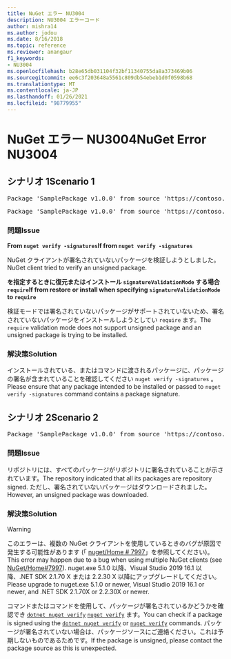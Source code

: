 ```yaml
---
title: NuGet エラー NU3004
description: NU3004 エラーコード
author: mishra14
ms.author: jodou
ms.date: 8/16/2018
ms.topic: reference
ms.reviewer: anangaur
f1_keywords:
- NU3004
ms.openlocfilehash: b28e65db031104f32bf11340755da8a373469b06
ms.sourcegitcommit: ee6c3f203648a5561c809db54ebeb1d0f0598b68
ms.translationtype: MT
ms.contentlocale: ja-JP
ms.lasthandoff: 01/26/2021
ms.locfileid: "98779955"
---
```

# <a name="nuget-error-nu3004"></a><span data-ttu-id="869d4-103">NuGet エラー NU3004</span><span class="sxs-lookup"><span data-stu-id="869d4-103">NuGet Error NU3004</span></span>

## <a name="scenario-1"></a><span data-ttu-id="869d4-104">シナリオ 1</span><span class="sxs-lookup"><span data-stu-id="869d4-104">Scenario 1</span></span>

<pre>Package 'SamplePackage v1.0.0' from source 'https://contoso.com/index.json': The package is not signed.</pre>
<pre>Package 'SamplePackage v1.0.0' from source 'https://contoso.com/index.json': signatureValidationMode is set to require, so packages are allowed only if signed by trusted signers; however, this package is unsigned.</pre>

### <a name="issue"></a><span data-ttu-id="869d4-105">問題</span><span class="sxs-lookup"><span data-stu-id="869d4-105">Issue</span></span>

<span data-ttu-id="869d4-106">**From `nuget verify -signatures`**</span><span class="sxs-lookup"><span data-stu-id="869d4-106">**If from `nuget verify -signatures`**</span></span>

<span data-ttu-id="869d4-107">NuGet クライアントが署名されていないパッケージを検証しようとしました。</span><span class="sxs-lookup"><span data-stu-id="869d4-107">NuGet client tried to verify an unsigned package.</span></span>

<span data-ttu-id="869d4-108">**を指定するときに復元またはインストール `signatureValidationMode` する場合 `require`**</span><span class="sxs-lookup"><span data-stu-id="869d4-108">**If from restore or install when specifying `signatureValidationMode` to `require`**</span></span>

<span data-ttu-id="869d4-109">検証モードでは署名されていないパッケージがサポートされていないため、署名されていないパッケージをインストールしようとしてい `require` ます。</span><span class="sxs-lookup"><span data-stu-id="869d4-109">The `require` validation mode does not support unsigned package and an unsigned package is trying to be installed.</span></span>

### <a name="solution"></a><span data-ttu-id="869d4-110">解決策</span><span class="sxs-lookup"><span data-stu-id="869d4-110">Solution</span></span>

<span data-ttu-id="869d4-111">インストールされている、またはコマンドに渡されるパッケージに、パッケージの署名が含まれていることを確認してください `nuget verify -signatures` 。</span><span class="sxs-lookup"><span data-stu-id="869d4-111">Please ensure that any package intended to be installed or passed to `nuget verify -signatures` command contains a package signature.</span></span>

## <a name="scenario-2"></a><span data-ttu-id="869d4-112">シナリオ 2</span><span class="sxs-lookup"><span data-stu-id="869d4-112">Scenario 2</span></span>

<pre>Package 'SamplePackage v1.0.0' from source 'https://contoso.com/index.json': This repository indicated that all its packages are repository signed; however, this package is unsigned.</pre>

### <a name="issue"></a><span data-ttu-id="869d4-113">問題</span><span class="sxs-lookup"><span data-stu-id="869d4-113">Issue</span></span>

<span data-ttu-id="869d4-114">リポジトリには、すべてのパッケージがリポジトリに署名されていることが示されています。</span><span class="sxs-lookup"><span data-stu-id="869d4-114">The repository indicated that all its packages are repository signed.</span></span> <span data-ttu-id="869d4-115">ただし、署名されていないパッケージはダウンロードされました。</span><span class="sxs-lookup"><span data-stu-id="869d4-115">However, an unsigned package was downloaded.</span></span>

### <a name="solution"></a><span data-ttu-id="869d4-116">解決策</span><span class="sxs-lookup"><span data-stu-id="869d4-116">Solution</span></span>

> [!Warning]
> <span data-ttu-id="869d4-117">このエラーは、複数の NuGet クライアントを使用しているときのバグが原因で発生する可能性があります (「 [nuget/Home # 7997](https://github.com/NuGet/Home/issues/7997)」を参照してください)。</span><span class="sxs-lookup"><span data-stu-id="869d4-117">This error may happen due to a bug when using multiple NuGet clients (see [NuGet/Home#7997](https://github.com/NuGet/Home/issues/7997)).</span></span> <span data-ttu-id="869d4-118">nuget.exe 5.1.0 以降、Visual Studio 2019 16.1 以降、.NET SDK 2.1.70 X または 2.2.30 X 以降にアップグレードしてください。</span><span class="sxs-lookup"><span data-stu-id="869d4-118">Please upgrade to nuget.exe 5.1.0 or newer, Visual Studio 2019 16.1 or newer, and .NET SDK 2.1.70X or 2.2.30X or newer.</span></span>

<span data-ttu-id="869d4-119">コマンドまたはコマンドを使用して、パッケージが署名されているかどうかを確認でき [`dotnet nuget verify`](/dotnet/core/tools/dotnet-nuget-verify.md) [`nuget verify`](../cli-reference/cli-ref-verify.md) ます。</span><span class="sxs-lookup"><span data-stu-id="869d4-119">You can check if a package is signed using the [`dotnet nuget verify`](/dotnet/core/tools/dotnet-nuget-verify.md) or [`nuget verify`](../cli-reference/cli-ref-verify.md) commands.</span></span> <span data-ttu-id="869d4-120">パッケージが署名されていない場合は、パッケージソースにご連絡ください。これは予期しないものであるためです。</span><span class="sxs-lookup"><span data-stu-id="869d4-120">If the package is unsigned, please contact the package source as this is unexpected.</span></span>
